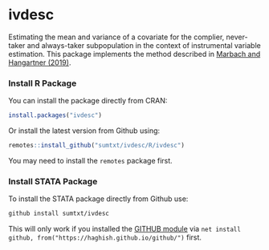 # ivdesc

Estimating the mean and variance of a covariate for the complier, never-taker and always-taker subpopulation in the context of instrumental variable estimation. This package implements the method described in [Marbach and Hangartner (2019)](https://doi.org/10.1017/pan.2019.48). 

### Install R Package 

You can install the package directly from CRAN: 

```R
install.packages("ivdesc")
```

Or install the latest version from Github using:  

```R
remotes::install_github("sumtxt/ivdesc/R/ivdesc")
```

You may need to install the `remotes` package first. 


### Install STATA Package

To install the STATA package directly from Github use:

```STATA
github install sumtxt/ivdesc
```

This will only work if you installed the [GITHUB module](https://github.com/haghish/github) via `net install github, from("https://haghish.github.io/github/")` first. 
